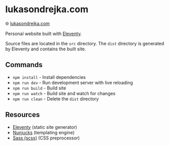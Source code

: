 # lukasondrejka.com

🌐 [lukasondrejka.com](https://lukasondrejka.com)

Personal website built with [Eleventy](https://www.11ty.dev/).

Source files are located in the `src` directory. The `dist` directory is generated by Eleventy and contains the built site.

## Commands

- `npm install` - Install dependencies
- `npm run dev` - Run development server with live reloading
- `npm run build` - Build site
- `npm run watch` - Build site and watch for changes
- `npm run clean` - Delete the `dist` directory

## Resources

- [Eleventy](https://www.11ty.dev/) (static site generator)
- [Nunjucks](https://mozilla.github.io/nunjucks/) (templating engine)
- [Sass (scss)](https://sass-lang.com/) (CSS preprocessor)
